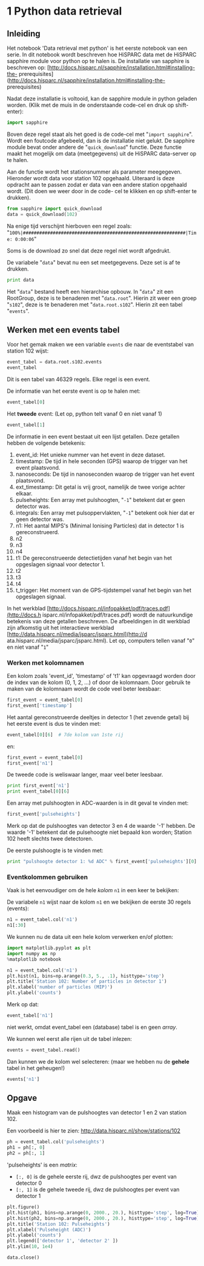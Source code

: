 # 1 Python data retrieval
## Inleiding
Het notebook 'Data retrieval met python'
is het eerste notebook van een serie.
In dit notebook wordt beschreven hoe
HiSPARC data met de HiSPARC sapphire module
voor python op te halen is. De
installatie van sapphire is beschreven op:
[http://docs.hisparc.nl/sapphire/installation.html#installing-the-
prerequisites](http://docs.hisparc.nl/sapphire/installation.html#installing-the-
prerequisites)

Nadat deze installatie is voltooid, kan de sapphire module in
python geladen
worden. (Klik met de muis in de onderstaande code-cel en druk op
shift-enter):


```python
import sapphire
```

Boven deze regel staat als het goed is de code-cel met "`import sapphire`".
Wordt een foutcode afgebeeld, dan is de installatie niet gelukt. De sapphire
module bevat onder andere de "`quick_download`" functie. Deze functie maakt het
mogelijk om data (meetgegevens) uit de HiSPARC data-server op te halen.

Aan de
functie wordt het stationsnummer als parameter meegegeven. Hieronder
wordt data
voor station 102 opgehaald. Uiteraard is deze opdracht aan te passen
zodat er
data van een andere station opgehaald wordt. (Dit doen we weer door in
de code-
cel te klikken en op shift-enter te drukken).


```python
from sapphire import quick_download
data = quick_download(102)
```

Na enige tijd verschijnt hierboven een regel zoals:
"`100%|############################################################|Time:
0:00:06`"

Soms is de download zo snel dat deze regel niet wordt afgedrukt.

De
variabele "`data`" bevat nu een set meetgegevens. Deze set is af te drukken.


```python
print data
```

Het "`data`" bestand heeft een hierarchise opbouw. In "`data`" zit een
RootGroup, deze is te benaderen met "`data.root`". Hierin zit weer een groep
"`s102`", deze is te benaderen met "`data.root.s102`". Hierin zit een tabel
"`events`".

## Werken met een events tabel
Voor het gemak maken we een variable
`events` die naar de eventstabel van
station 102 wijst:


```python
event_tabel = data.root.s102.events
event_tabel
```

Dit is een tabel van 46329 regels. Elke regel is een event.

De informatie van
het eerste event is op te halen met:


```python
event_tabel[0]
```

Het **tweede** event: (Let op, python telt vanaf 0 en niet vanaf 1)


```python
event_tabel[1]
```

De informatie in een event bestaat uit een lijst getallen. Deze getallen hebben
de volgende betekenis:

1. event_id: Het unieke nummer van het event in deze
dataset.
1. timestamp: De tijd in hele seconden (GPS) waarop de trigger van het
event
plaatsvond.
1. nanoseconds: De tijd in nanoseconden waarop de trigger van
het event
plaatsvond.
1. ext_timestamp: Dit getal is vrij groot, namelijk de
twee vorige achter
elkaar.
1. pulseheights: Een array met pulshoogten, "`-1`"
betekent dat er geen detector
was.
1. integrals: Een array met pulsoppervlakten,
"`-1`" betekent ook hier dat er
geen detector was.
1. n1: Het aantal MIPS's
(Minimal Ionising Particles) dat in detector 1 is
gereconstrueerd.
1. n2
1. n3
1. n4
1. t1: De gereconstrueerde detectietijden vanaf het begin van het
opgeslagen
signaal voor detector 1.
1. t2
1. t3
1. t4
1. t_trigger: Het moment
van de GPS-tijdstempel vanaf het begin van het
opgeslagen signaal.

In het
werkblad [http://docs.hisparc.nl/infopakket/pdf/traces.pdf](http://docs.h
isparc.nl/infopakket/pdf/traces.pdf) wordt de natuurkundige betekenis van deze
getallen beschreven.  De afbeeldingen in dit werkblad zijn afkomstig uit het
interactieve werkblad [http://data.hisparc.nl/media/jsparc/jsparc.html](http://d
ata.hisparc.nl/media/jsparc/jsparc.html). Let op, computers tellen vanaf "`0`"
en niet vanaf "`1`"



### Werken met kolomnamen

Een kolom zoals 'event_id',
'timestamp' of 't1' kan opgevraagd worden door de
index van de kolom (0, 1, 2,
...) of door de kolomnaam. Door gebruik te maken
van de kolomnaam wordt de code
veel beter leesbaar:


```python
first_event = event_tabel[0]
first_event['timestamp']
```

Het aantal gereconstrueerde deeltjes in detector 1 (het zevende getal) bij het
eerste event is dus te vinden met:


```python
event_tabel[0][6]  # 7de kolom van 1ste rij
```

en:


```python
first_event = event_tabel[0]
first_event['n1']
```

De tweede code is weliswaar langer, maar veel beter leesbaar.


```python
print first_event['n1']
print event_tabel[0][6]
```

Een array met pulshoogten in ADC-waarden is in dit geval te vinden met:


```python
first_event['pulseheights']
```

Merk op dat de pulshoogtes van detector 3 en 4 de waarde '-1' hebben. De waarde
'-1' betekent dat de pulsehoogte niet bepaald kon worden; Station 102 heeft
slechts twee detectoren.

De eerste pulshoogte is te vinden met:


```python
print "pulshoogte detector 1: %d ADC" % first_event['pulseheights'][0]
```

### Eventkolommen gebruiken
Vaak is het eenvoudiger om de hele *kolom* `n1` in
een keer te bekijken:

De variabele `n1` wijst naar de kolom `n1`
en we bekijken
de eerste 30 regels (events):


```python
n1 = event_tabel.col('n1')
n1[:30]
```

We kunnen nu de data uit een hele kolom verwerken en/of plotten:


```python
import matplotlib.pyplot as plt
import numpy as np
%matplotlib notebook
```


```python
n1 = event_tabel.col('n1')
plt.hist(n1, bins=np.arange(0.3, 5., .1), histtype='step')
plt.title('Station 102: Number of particles in detector 1')
plt.xlabel('number of particles (MIP)')
plt.ylabel('counts')
```

Merk op dat:


```python
event_tabel['n1']
```

niet werkt, omdat event_tabel een (database) tabel is en geen *array*.

We
kunnen wel eerst alle rijen uit de tabel inlezen:


```python
events = event_tabel.read()
```

Dan kunnen we de kolom wel selecteren: (maar we hebben nu de **gehele** tabel in
het geheugen!)


```python
events['n1']
```

## Opgave

Maak een histogram van de pulshoogtes van detector 1 en 2 van station
102.

Een voorbeeld is hier te zien: http://data.hisparc.nl/show/stations/102


```python
ph = event_tabel.col('pulseheights')
ph1 = ph[:, 0]
ph2 = ph[:, 1]
```

'pulseheights' is een *matrix*:
- `[:, 0]` is de gehele eerste rij, dwz de
pulshoogtes per event van detector 0
- `[:, 1]` is de gehele tweede rij, dwz de
pulshoogtes per event van detector 1


```python
plt.figure()
plt.hist(ph1, bins=np.arange(0, 2000., 20.), histtype='step', log=True)
plt.hist(ph2, bins=np.arange(0, 2000., 20.), histtype='step', log=True)
plt.title('Station 102: Pulseheights')
plt.xlabel('Pulseheight (ADC)')
plt.ylabel('counts')
plt.legend(['detector 1', 'detector 2' ])
plt.ylim(10, 1e4)
```


```python
data.close()
```
